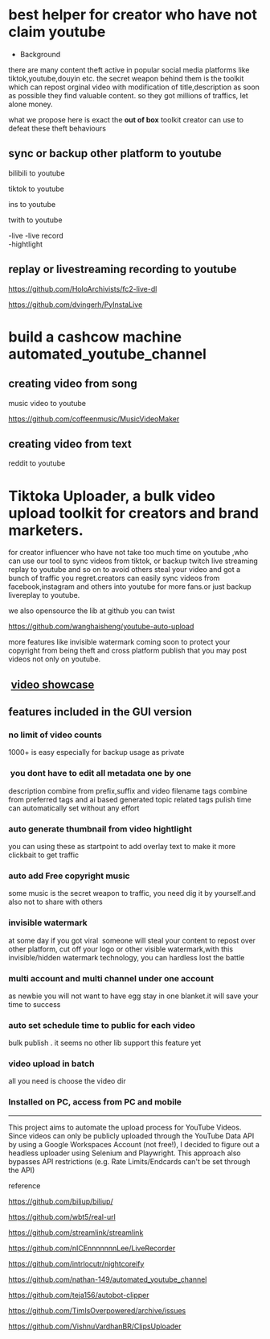 # best helper for creator who have not claim youtube 


* Background 

there are many content theft active in popular social media platforms like tiktok,youtube,douyin etc.
the secret weapon behind them is the toolkit which can repost orginal video with  modification of title,description as soon as possible they find valuable content.
so they got millions of traffics, let alone money.

what we propose here is exact the **out of box** toolkit creator can use to defeat these theft behaviours


## sync or backup other platform to youtube 

bilibili to youtube 


tiktok to youtube 

ins to youtube


twith to youtube 

-live 
-live record    
-hightlight    



## replay or livestreaming recording to youtube

https://github.com/HoloArchivists/fc2-live-dl

https://github.com/dvingerh/PyInstaLive



# build a cashcow machine automated_youtube_channel

## creating video  from song

music video to youtube 

https://github.com/coffeenmusic/MusicVideoMaker


## creating video from text
reddit to youtube


# Tiktoka Uploader, a bulk video upload toolkit for creators and brand marketers.


  
for creator influencer who have not take too much time on youtube ,who can use our tool to sync videos from tiktok, or backup twitch live streaming replay to youtube and so on to avoid others steal your video and got a bunch of traffic you regret.creators can easily sync videos from facebook,instagram and others into youtube for more fans.or just backup livereplay to youtube.

we also opensource the lib at github you can twist

https://github.com/wanghaisheng/youtube-auto-upload

more features like invisible watermark coming soon to protect your copyright from being theft and cross platform publish that you may post videos not only on youtube.


 [video showcase](https://youtu.be/Xh-Dmm1POBo)
------

## features included in the GUI version

### no limit of video counts 

1000+ is easy especially for backup usage as private 

###  you dont have to edit all metadata one by one
description combine from prefix,suffix and video filename
tags combine from preferred tags and ai based generated topic related tags
pulish time can automatically set without any effort

### auto generate thumbnail from video hightlight

you can using these as startpoint to add overlay text to make it more clickbait to get traffic

### auto add Free copyright music 

some music is the secret weapon to traffic, you need dig it by yourself.and also not to share with others

### invisible watermark

at some day if you got viral  someone will steal your content to repost over other platform, cut off your logo or other visible watermark,with this invisible/hidden watermark technology, you can hardless lost the battle

### multi account and multi channel under one account

as newbie you will not want to have egg stay in one blanket.it will save your time to success

### auto set schedule time to public for each video
bulk publish .
it seems no other lib support this feature yet

### video upload in batch

all you need is choose the video dir


### Installed on PC, access from PC and mobile 


------

This project aims to automate the upload process for YouTube Videos. Since videos can only be publicly uploaded through the YouTube Data API by using a Google Workspaces Account (not free!), I decided to figure out a headless uploader using Selenium and Playwright. This approach also bypasses API restrictions (e.g. Rate Limits/Endcards can't be set through the API)











reference 

https://github.com/biliup/biliup/

https://github.com/wbt5/real-url

https://github.com/streamlink/streamlink

https://github.com/nICEnnnnnnnLee/LiveRecorder

https://github.com/intrlocutr/nightcoreify

https://github.com/nathan-149/automated_youtube_channel


https://github.com/teja156/autobot-clipper


https://github.com/TimIsOverpowered/archive/issues

https://github.com/VishnuVardhanBR/ClipsUploader

